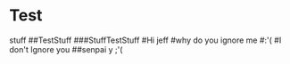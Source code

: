 # Test
stuff
##TestStuff
###StuffTestStuff
#Hi jeff
#why do you ignore me
#:'(
#I don't Ignore you
##senpai y ;'(
